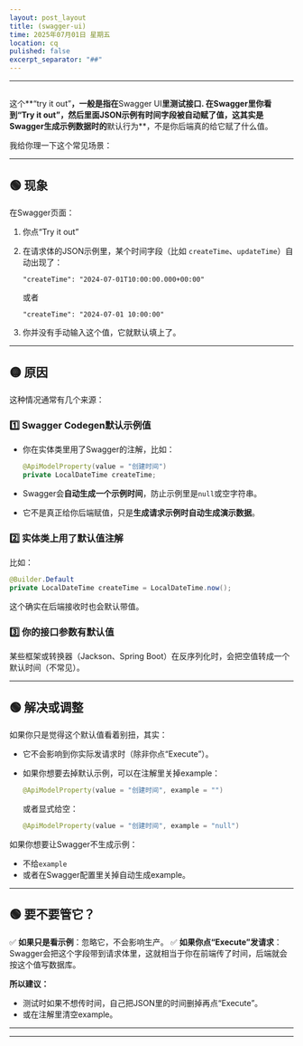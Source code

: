 ```yaml
---
layout: post_layout
title: (swagger-ui)
time: 2025年07月01日 星期五
location: cq
pulished: false
excerpt_separator: "##"
---
```

---
##
这个\*\*“try it out”**，一般是指在**Swagger UI**里测试接口.
在Swagger里你看到“Try it out”，然后里面JSON示例有时间字段被自动赋了值，这其实是Swagger生成示例数据时的**默认行为\*\*，不是你后端真的给它赋了什么值。

我给你理一下这个常见场景：

---

## 🟢 **现象**

在Swagger页面：

1. 你点“Try it out”
2. 在请求体的JSON示例里，某个时间字段（比如 `createTime`、`updateTime`）自动出现了：

   ```
   "createTime": "2024-07-01T10:00:00.000+00:00"
   ```

   或者

   ```
   "createTime": "2024-07-01 10:00:00"
   ```
3. 你并没有手动输入这个值，它就默认填上了。

---

## 🟡 **原因**

这种情况通常有几个来源：

### 1️⃣ **Swagger Codegen默认示例值**

* 你在实体类里用了Swagger的注解，比如：

  ```java
  @ApiModelProperty(value = "创建时间")
  private LocalDateTime createTime;
  ```
* Swagger会**自动生成一个示例时间**，防止示例里是`null`或空字符串。
* 它不是真正给你后端赋值，只是**生成请求示例时自动生成演示数据**。

### 2️⃣ **实体类上用了默认值注解**

比如：

```java
@Builder.Default
private LocalDateTime createTime = LocalDateTime.now();
```

这个确实在后端接收时也会默认带值。

### 3️⃣ **你的接口参数有默认值**

某些框架或转换器（Jackson、Spring Boot）在反序列化时，会把空值转成一个默认时间（不常见）。

---

## 🟢 **解决或调整**

如果你只是觉得这个默认值看着别扭，其实：

* 它不会影响到你实际发请求时（除非你点“Execute”）。
* 如果你想要去掉默认示例，可以在注解里关掉example：

  ```java
  @ApiModelProperty(value = "创建时间", example = "")
  ```

  或者显式给空：

  ```java
  @ApiModelProperty(value = "创建时间", example = "null")
  ```

如果你想要让Swagger不生成示例：

* 不给`example`
* 或者在Swagger配置里关掉自动生成example。

---

## 🟢 **要不要管它？**

✅ **如果只是看示例**：忽略它，不会影响生产。
✅ **如果你点“Execute”发请求**：Swagger会把这个字段带到请求体里，这就相当于你在前端传了时间，后端就会按这个值写数据库。

**所以建议：**

* 测试时如果不想传时间，自己把JSON里的时间删掉再点“Execute”。
* 或在注解里清空example。

---
---


